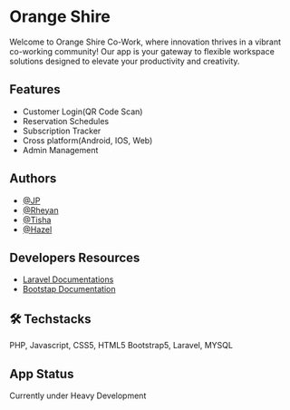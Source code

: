 # Orange Shire

Welcome to Orange Shire Co-Work, where innovation thrives in a vibrant co-working community! Our app is your gateway to flexible workspace solutions designed to elevate your productivity and creativity.


## Features

- Customer Login(QR Code Scan)
- Reservation Schedules
- Subscription Tracker
- Cross platform(Android, IOS, Web)
- Admin Management



## Authors

- [@JP](https://www.github.com/JpUbas)
- [@Rheyan](https://www.github.com/RheyanJohn15)
- [@Tisha](https://www.github.com/Tshmytzn)
- [@Hazel](https://www.github.com/03hazel)

## Developers Resources

 - [Laravel Documentations](https://laravel.com)
 - [Bootstap Documentation](https://bootstrap.com)
 


## 🛠 Techstacks
PHP, Javascript, CSS5, HTML5 Bootstrap5, Laravel, MYSQL


## App Status

Currently under Heavy Development
